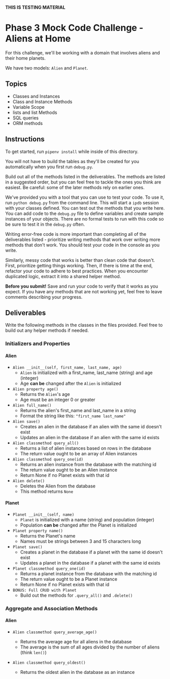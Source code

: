 **THIS IS TESTING MATERIAL**

# Phase 3 Mock Code Challenge - Aliens at Home

For this challenge, we'll be working with a domain that involves aliens and their home planets.

We have two models: `Alien` and `Planet`.

## Topics

- Classes and Instances
- Class and Instance Methods
- Variable Scope
- lists and list Methods
- SQL queries
- ORM methods

## Instructions

To get started, run `pipenv install` while inside of this directory.

You will not have to build the tables as they'll be created for you
automatically when you first run `debug.py`.

Build out all of the methods listed in the deliverables. The methods are listed
in a suggested order, but you can feel free to tackle the ones you think are
easiest. Be careful: some of the later methods rely on earlier ones.

We've provided you with a tool that you can use to test your code. To use it,
run `python debug.py` from the command line. This will start a `ipdb` session
with your classes defined. You can test out the methods that you write here. You
can add code to the `debug.py` file to define variables and create sample
instances of your objects. There are no formal tests to run with this code so be
sure to test it in the `debug.py` often.

Writing error-free code is more important than completing all of the
deliverables listed - prioritize writing methods that work over writing more
methods that don't work. You should test your code in the console as you write.

Similarly, messy code that works is better than clean code that doesn't. First,
prioritize getting things working. Then, if there is time at the end, refactor
your code to adhere to best practices. When you encounter duplicated logic,
extract it into a shared helper method.

**Before you submit!** Save and run your code to verify that it works as you
expect. If you have any methods that are not working yet, feel free to leave
comments describing your progress.

## Deliverables

Write the following methods in the classes in the files provided. Feel free to
build out any helper methods if needed.

### Initializers and Properties

#### Alien

- `Alien __init__(self, first_name, last_name, age)`
  - `Alien` is initialized with a first_name, last_name (string) and age (integer)
  - Age **can be** changed after the `Alien` is initialized
- `Alien property age()`
  - Returns the `Alien`'s age
  - Age must be an integer 0 or greater
- `Alien full_name()`
  - Returns the alien's first_name and last_name in a string
  - Format the string like this: `"first_name last_name"`
- `Alien save()`
  - Creates an alien in the database if an alien with the same id doesn't exist
  - Updates an alien in the database if an alien with the same id exists
- `Alien classmethod query_all()`
  - Returns a list of alien instances based on rows in the database
  - The return value ought to be an array of Alien instances
- `Alien classmethod query_one(id)`
  - Returns an alien instance from the database with the matching id
  - The return value ought to be an Alien instance
  - Return None if no Planet exists with that id
- `Alien delete()`
  - Deletes the Alien from the database
  - This method returns `None`

#### Planet

- `Planet __init__(self, name)`
  - `Planet` is initialized with a name (string) and population (integer)
  - Population **can be** changed after the Planet is initialized
- `Planet property name()`
  - Returns the Planet's name
  - Names must be strings between 3 and 15 characters long
- `Planet save()`
  - Creates a planet in the database if a planet with the same id doesn't exist
  - Updates a planet in the database if a planet with the same id exists
- `Planet classmethod query_one(id)`
  - Returns a planet instance from the database with the matching id
  - The return value ought to be a Planet instance
  - Return None if no Planet exists with that id
- `BONUS: Full CRUD with Planet`
  - Build out the methods for `.query_all()` and `.delete()`

### Aggregate and Association Methods

#### Alien

- `Alien classmethod query_average_age()`
  - Returns the average age for all aliens in the database
  - The average is the sum of all ages divided by the number of aliens (think `len()`)

- `Alien classmethod query_oldest()`
  - Returns the oldest alien in the database as an instance
